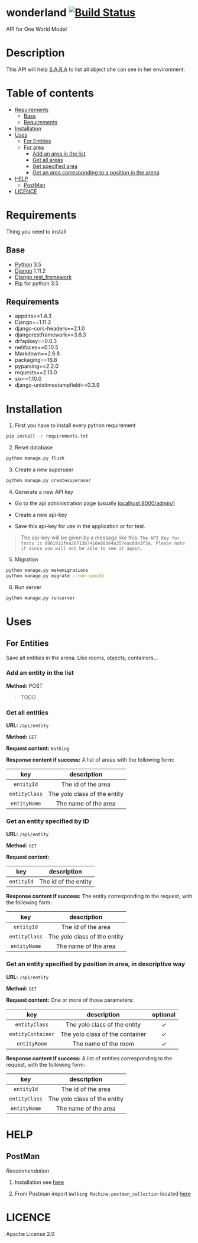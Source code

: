 # wonderland [![Build Status](https://travis-ci.org/WalkingMachine/wonderland.svg?branch=master)](https://travis-ci.org/WalkingMachine/wonderland)
API for One World Model

# Description
This API will help [S.A.R.A](http://walkingmachine.ca) to list all object she can see in her environment.

# Table of contents

- [Requirements](#requirements)
  * [Base](#base)
  * [Requirements](#requirements-1)
- [Installation](#installation)
- [Uses](#uses)
  * [For Entities](#for-entities)
  * [For area](#for-area)
    + [Add an area in the list](#add-an-area-in-the-list)
    + [Get all areas](#get-all-areas)
    + [Get specified area](#get-specified-area)
    + [Get an area corresponding to a position in the arena](#get-an-area-corresponding-to-a-position-in-the-arena)
- [HELP](#help)
  * [PostMan](#postman)
- [LICENCE](#licence)

# Requirements
Thing you need to install
## Base
- [Python](https://www.python.org/) 3.5
- [Django](https://www.djangoproject.com/) 1.11.2
- [Django rest_framework](http://www.django-rest-framework.org/)
- [Pip](https://pypi.python.org/pypi/pip?) for python 3.5

## Requirements
- appdirs==1.4.3
- Django==1.11.2
- django-cors-headers==2.1.0
- djangorestframework==3.6.3
- drfapikey==0.0.3
- netifaces==0.10.5
- Markdown==2.6.8
- packaging==16.8
- pyparsing==2.2.0
- requests==2.13.0
- six==1.10.0
- django-unixtimestampfield==0.3.9

# Installation
1. First you have to install every python requirement
```bash
pip install -r requirements.txt
```

2. Reset database
```bash
python manage.py flush
```

3. Create a new superuser
```bash
python manage.py createsuperuser
```

4. Generate a new API key

+ Go to the api administration page (usually [localhost:8000/admin/](http://localhost:8000/admin/rest_framework_api_key/apikey/))

+ Create a new api-key

+ Save this api-key for use in the application or for test.

> The api-key will be given by a message like this: `The API Key for tests is 0801911fea20713b7416e88164a357eac6de3f3a. Please note it since you will not be able to see it again.`

5. Migration
```bash
python manage.py makemigrations
python manage.py migrate --run-syncdb 
```

6. Run server
```bash
python manage.py runserver
```

# Uses

## For Entities

Save all entities in the arena. Like rooms, objects, containers...

### Add an entity in the list

**Method:** POST

> TODO

### Get all entities

**URL:** `/api/entity`

**Method:** `GET`

**Request content:** `Nothing`

**Response content if success:** A list of areas with the following form:

|       key       |          description          |
|:---------------:|:-----------------------------:|
|    `entityId`   |  The id of the area           |
|  `entityClass`  |  The yolo class of the entity |
|  `entityName`   |  The name of the area         |

### Get an entity specified by ID

**URL:** `/api/entity`

**Method:** `GET`

**Request content:**

|    key   |         description         |
|:--------:|:---------------------------:|
|`entityId`|  The id of the entity       |

**Response content if success:** The entity corresponding to the request, with the following form:

|       key       |          description          |
|:---------------:|:-----------------------------:|
|    `entityId`   |  The id of the area           |
|  `entityClass`  |  The yolo class of the entity |
|  `entityName`   |  The name of the area         |

### Get an entity specified by position in area, in descriptive way

**URL:** `/api/entity`

**Method:** `GET`

**Request content:** One or more of those parameters:

|        key       |            description            | optional |
|:----------------:|:---------------------------------:|:--------:|
|   `entityClass`  |  The yolo class of the entity     | &#10003; |
| `entityContainer`|  The yolo class of the container  | &#10003; |
|   `entityRoom`   |  The name of the room             | &#10003; |

**Response content if success:** A list of entities corresponding to the request, with the following form:

|       key       |          description          |
|:---------------:|:-----------------------------:|
|    `entityId`   |  The id of the area           |
|  `entityClass`  |  The yolo class of the entity |
|  `entityName`   |  The name of the area         |

# HELP
## PostMan
*Recommendation*
1. Installation see [here](https://www.getpostman.com/)

2. From Postman import `Walking Machine.postman_collection` located [here](../master/Walking%20Machine.postman_collection.json)

# LICENCE
Apache License 2.0
